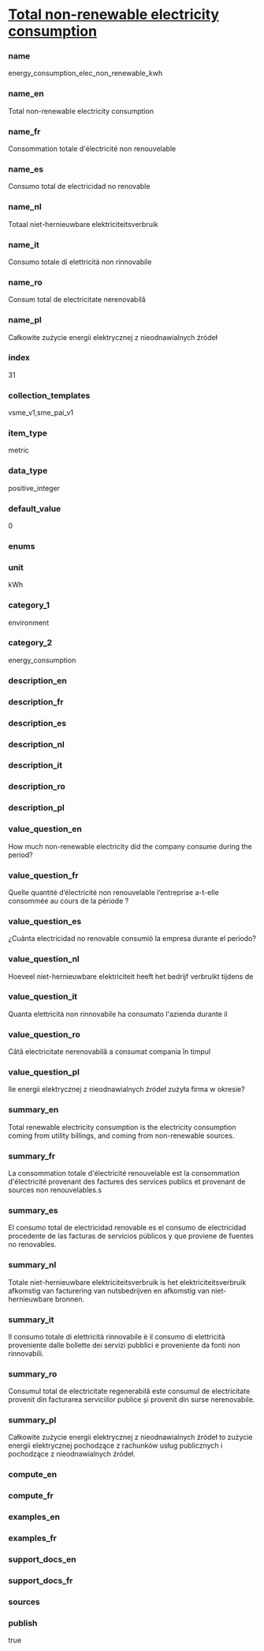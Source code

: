 
# [Total non-renewable electricity consumption](#energy_consumption_elec_non_renewable_kwh)

### name

energy_consumption_elec_non_renewable_kwh

### name_en

Total non-renewable electricity consumption

### name_fr

Consommation totale d'électricité non renouvelable

### name_es

Consumo total de electricidad no renovable

### name_nl

Totaal niet-hernieuwbare elektriciteitsverbruik

### name_it

Consumo totale di elettricità non rinnovabile

### name_ro

Consum total de electricitate nerenovabilă

### name_pl

Całkowite zużycie energii elektrycznej z nieodnawialnych źródeł

### index

31

### collection_templates

vsme_v1,sme_pai_v1

### item_type

metric

### data_type

positive_integer

### default_value

0

### enums



### unit

kWh

### category_1

environment

### category_2

energy_consumption

### description_en

### description_fr

### description_es

### description_nl

### description_it

### description_ro

### description_pl

### value_question_en

How much non-renewable electricity did the company consume during the
period?

### value_question_fr

Quelle quantité d’électricité non renouvelable l’entreprise a-t-elle consommée au cours de la
période ?

### value_question_es

¿Cuánta electricidad no renovable consumió la empresa durante el
período?

### value_question_nl

Hoeveel niet-hernieuwbare elektriciteit heeft het bedrijf verbruikt tijdens de

### value_question_it

Quanta elettricità non rinnovabile ha consumato l'azienda durante il

### value_question_ro

Câtă electricitate nerenovabilă a consumat compania în timpul

### value_question_pl

Ile energii elektrycznej z nieodnawialnych źródeł zużyła firma w okresie?

### summary_en

Total renewable electricity consumption is the electricity consumption coming from utility
billings, and coming from non-renewable sources.

### summary_fr

La consommation totale d'électricité renouvelable est la consommation d'électricité provenant des factures des services publics et provenant de sources non renouvelables.s

### summary_es

El consumo total de electricidad renovable es el consumo de electricidad procedente de las facturas de servicios públicos y que proviene de fuentes no renovables.

### summary_nl

Totale niet-hernieuwbare elektriciteitsverbruik is het elektriciteitsverbruik afkomstig van facturering van nutsbedrijven en afkomstig van niet-hernieuwbare bronnen.

### summary_it

Il consumo totale di elettricità rinnovabile è il consumo di elettricità proveniente dalle bollette dei servizi pubblici e proveniente da fonti non rinnovabili.

### summary_ro

Consumul total de electricitate regenerabilă este consumul de electricitate provenit din facturarea serviciilor publice și provenit din surse nerenovabile.

### summary_pl

Całkowite zużycie energii elektrycznej z nieodnawialnych źródeł to zużycie energii elektrycznej pochodzące z rachunków usług publicznych i pochodzące z nieodnawialnych źródeł.

### compute_en



### compute_fr



### examples_en



### examples_fr



### support_docs_en



### support_docs_fr



### sources



### publish

true
